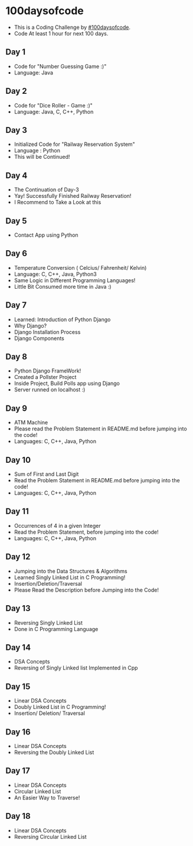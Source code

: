 # 100daysofcode
- This is a Coding Challenge by [#100daysofcode](https://www.100daysofcode.com/).
- Code At least 1 hour for next 100 days.

## Day 1
- Code for "Number Guessing Game :)"
- Language: Java

## Day 2
- Code for "Dice Roller - Game :)" 
- Language: Java, C, C++, Python

## Day 3
- Initialized Code for "Railway Reservation System"
- Language : Python
- This will be Continued!

## Day 4
- The Continuation of Day-3
- Yay! Successfully Finished Railway Reservation!
- I Recommend to Take a Look at this

## Day 5
- Contact App using Python

## Day 6
- Temperature Conversion ( Celcius/ Fahrenheit/ Kelvin)
- Language: C, C++, Java, Python3
- Same Logic in Different Programming Languages!
- Little Bit Consumed more time in Java :)

## Day 7
- Learned: Introduction of Python Django
- Why Django?
- Django Installation Process
- Django Components

## Day 8
- Python Django FrameWork!
- Created a Pollster Project
- Inside Project, Build Polls app using Django
- Server runned on localhost :)

## Day 9
- ATM Machine
- Please read the Problem Statement in README.md before jumping into the code!
- Languages: C, C++, Java, Python

## Day 10
- Sum of First and Last Digit
- Read the Problem Statement in README.md before jumping into the code!
- Languages: C, C++, Java, Python

## Day 11
- Occurrences of 4 in a given Integer
- Read the Problem Statement, before jumping into the code!
- Languages: C, C++, Java, Python

## Day 12
- Jumping into the Data Structures & Algorithms
- Learned Singly Linked List in C Programming!
- Insertion/Deletion/Traversal
- Please Read the Description before Jumping into the Code!

## Day 13
- Reversing Singly Linked List
- Done in C Programming Language

## Day 14
- DSA Concepts
- Reversing of Singly Linked list Implemented in Cpp

## Day 15
- Linear DSA Concepts
- Doubly Linked List in C Programming!
- Insertion/ Deletion/ Traversal

## Day 16
- Linear DSA Concepts
- Reversing the Doubly Linked List

## Day 17
- Linear DSA Concepts
- Circular Linked List
- An Easier Way to Traverse!

## Day 18
- Linear DSA Concepts
- Reversing Circular Linked List